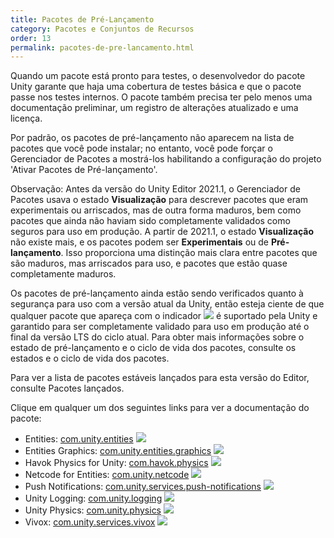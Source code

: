 ```yaml
---
title: Pacotes de Pré-Lançamento
category: Pacotes e Conjuntos de Recursos
order: 13
permalink: pacotes-de-pre-lancamento.html
---
```


Quando um pacote está pronto para testes, o desenvolvedor do pacote Unity garante que haja uma cobertura de testes básica e que o pacote passe nos testes internos. O pacote também precisa ter pelo menos uma documentação preliminar, um registro de alterações atualizado e uma licença.

Por padrão, os pacotes de pré-lançamento não aparecem na lista de pacotes que você pode instalar; no entanto, você pode forçar o Gerenciador de Pacotes a mostrá-los habilitando a configuração do projeto 'Ativar Pacotes de Pré-lançamento'.

Observação: Antes da versão do Unity Editor 2021.1, o Gerenciador de Pacotes usava o estado **Visualização** para descrever pacotes que eram experimentais ou arriscados, mas de outra forma maduros, bem como pacotes que ainda não haviam sido completamente validados como seguros para uso em produção. A partir de 2021.1, o estado **Visualização** não existe mais, e os pacotes podem ser **Experimentais** ou de **Pré-lançamento**. Isso proporciona uma distinção mais clara entre pacotes que são maduros, mas arriscados para uso, e pacotes que estão quase completamente maduros.

Os pacotes de pré-lançamento ainda estão sendo verificados quanto à segurança para uso com a versão atual da Unity, então esteja ciente de que qualquer pacote que apareça com o indicador ![](https://jhones.github.io/unity-documentation-ptbr/assets/libdoc/img/iconPrerelease.png) é suportado pela Unity e garantido para ser completamente validado para uso em produção até o final da versão LTS do ciclo atual. Para obter mais informações sobre o estado de pré-lançamento e o ciclo de vida dos pacotes, consulte os estados e o ciclo de vida dos pacotes.

Para ver a lista de pacotes estáveis lançados para esta versão do Editor, consulte Pacotes lançados.

Clique em qualquer um dos seguintes links para ver a documentação do pacote:

* Entities: [com.unity.entities]() ![](https://jhones.github.io/unity-documentation-ptbr/assets/libdoc/img/iconPre.png)
* Entities Graphics: [com.unity.entities.graphics]() ![](https://jhones.github.io/unity-documentation-ptbr/assets/libdoc/img/iconPre.png) 
* Havok Physics for Unity: [com.havok.physics]() ![](https://jhones.github.io/unity-documentation-ptbr/assets/libdoc/img/iconPre.png) 
* Netcode for Entities: [com.unity.netcode]() ![](https://jhones.github.io/unity-documentation-ptbr/assets/libdoc/img/iconPre.png) 
* Push Notifications: [com.unity.services.push-notifications]() ![](https://jhones.github.io/unity-documentation-ptbr/assets/libdoc/img/iconPre.png) 
* Unity Logging: [com.unity.logging]() ![](https://jhones.github.io/unity-documentation-ptbr/assets/libdoc/img/iconPre.png) 
* Unity Physics: [com.unity.physics]() ![](https://jhones.github.io/unity-documentation-ptbr/assets/libdoc/img/iconPre.png) 
* Vivox: [com.unity.services.vivox]() ![](https://jhones.github.io/unity-documentation-ptbr/assets/libdoc/img/iconPre.png)